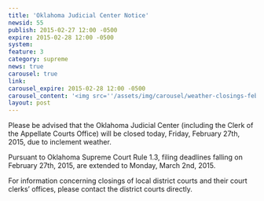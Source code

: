 ```yaml
---
title: 'Oklahoma Judicial Center Notice'
newsid: 55
publish: 2015-02-27 12:00 -0500
expire: 2015-02-28 12:00 -0500
system: 
feature: 3
category: supreme
news: true
carousel: true
link: 
carousel_expire: 2015-02-28 12:00 -0500
carousel_content: '<img src=''/assets/img/carousel/weather-closings-feb-27.jpg'' alt='''' />'
layout: post
---
```

<p>Please be advised that the Oklahoma Judicial Center (including the Clerk of the Appellate Courts Office) will be closed today, Friday, February 27th, 2015, due to inclement weather.</p><p>Pursuant to Oklahoma Supreme Court Rule 1.3, filing deadlines falling on February 27th, 2015, are extended to Monday, March 2nd, 2015.</p><p>For information concerning closings of local district courts and their court clerks’ offices, please contact the district courts directly.</p>